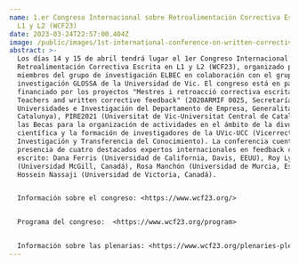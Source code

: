 ```yaml
---
name: 1.er Congreso Internacional sobre Retroalimentación Correctiva Escrita en
  L1 y L2 (WCF23)
date: 2023-03-24T22:57:00.404Z
image: /public/images/1st-international-conference-on-written-corrective-feedback-in-l1-and-l2-wcf23-.png
abstract: >-
  Los días 14 y 15 de abril tendrá lugar el 1er Congreso Internacional sobre
  Retroalimentación Correctiva Escrita en L1 y L2 (WCF23), organizado por los
  miembros del grupo de investigación ELBEC en colaboración con el grupo de
  investigación GLOSSA de la Universidad de Vic. El congreso está en parte
  financiado por los proyectos "Mestres i retroacció correctiva escrita /
  Teachers and written corrective feedback" (2020ARMIF 0025, Secretaría de
  Universidades e Investigación del Departamento de Empresa, Generalitat de
  Catalunya), PIRE2021 (Universitat de Vic-Universitat Central de Catalunya), y
  las Becas para la organización de actividades en el ámbito de la divulgación
  científica y la formación de investigadores de la UVic-UCC (Vicerrectorado de
  Investigación y Transferencia del Conocimiento). La conferencia cuenta con la
  presencia de cuatro destacados expertos internacionales en feedback correctivo
  escrito: Dana Ferris (Universidad de California, Davis, EEUU), Roy Lyster
  (Universidad McGill, Canadá), Rosa Manchón (Universidad de Murcia, España) y
  Hossein Nassaji (Universidad de Victoria, Canadá). 


  Información sobre el congreso: <https://www.wcf23.org/>    


  Programa del congreso:  <https://www.wcf23.org/program>  


  Información sobre las plenarias: <https://www.wcf23.org/plenaries-plen%C3%A0ries-plenarias>
---
```


